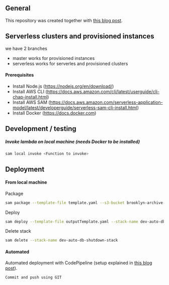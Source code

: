 ## General

This repository was created together with [this blog post](https://medium.com/hatchsoftware/saving-money-by-automatically-shutting-down-rds-instances-using-aws-lambda-and-aws-sam-925fd86592b5).


## Serverless clusters and provisioned instances

we have 2 branches

- master works for provisioned instances
- serverless works for serverles and provisioned clusters

#### Prerequisites
- Install Node.js (https://nodejs.org/en/download/)
- Install AWS CLI (https://docs.aws.amazon.com/cli/latest/userguide/cli-chap-install.html)
- Install AWS SAM (https://docs.aws.amazon.com/serverless-application-model/latest/developerguide/serverless-sam-cli-install.html)
- Install Docker (https://docs.docker.com)

## Development / testing
##### Invoke lambda on local machine (needs Docker to be installed)

```bash
sam local invoke <Function to invoke>
```

## Deployment
#### From local machine

Package

```bash
sam package --template-file template.yaml --s3-bucket brooklyn-archive-dev --output-template-file outputTemplate.yaml --profile dev
```

Deploy

```bash
sam deploy --template-file outputTemplate.yaml --stack-name dev-auto-db-shutdown-stack --capabilities CAPABILITY_IAM --profile dev
``` 

Delete stack

```bash
sam delete --stack-name dev-auto-db-shutdown-stack
``` 
#### Automated

Automated deployment with CodePipeline (setup explained in [this blog post](https://medium.com/hatchsoftware/setting-up-ci-cd-for-lambda-functions-using-aws-codepipeline-880567769dde)).

`Commit and push using GIT`
